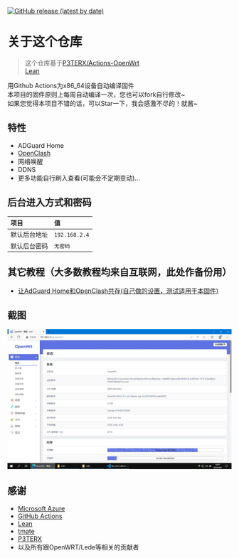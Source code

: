 [![GitHub release (latest by date)](https://img.shields.io/github/v/release/shawnpxtl/Actions-x86_64?style=for-the-badge&label=下载)](https://github.com/shawnpxtl/Actions-x86_64/releases/latest)


# 关于这个仓库

> 这个仓库基于[P3TERX/Actions-OpenWrt](https://github.com/P3TERX/Actions-OpenWrt)<br>
> [Lean](https://github.com/coolsnowwolf/lede)

用Github Actions为x86_64设备自动编译固件  
本项目的固件原则上每周自动编译一次，您也可以fork自行修改~  
如果您觉得本项目不错的话，可以Star一下，我会感激不尽的！就酱~  

## 特性

* ADGuard Home
* [OpenClash](https://github.com/vernesong/OpenClash)
* 网络唤醒
* DDNS
* 更多功能自行刷入查看(可能会不定期变动)...

## 后台进入方式和密码

   | 项目 | 值 |
   | :--- | :--- |
   | 默认后台地址 | `192.168.2.4` |
   | 默认后台密码 | `无密码` |

## 其它教程（大多数教程均来自互联网，此处作备份用） <a id="tutorial"></a>

* [让AdGuard Home和OpenClash共存(自己做的设置，测试适用于本固件)](tutorial/adguard-openclash.md)

## 截图

![luci\_admin\_status\_overview](.gitbook/assets/x86.png)

## 感谢

* [Microsoft Azure](https://azure.microsoft.com/)
* [GitHub Actions](https://github.com/features/actions)
* [Lean](https://github.com/coolsnowwolf/lede)
* [tmate](https://github.com/tmate-io/tmate)
* [P3TERX](https://github.com/P3TERX)
* 以及所有跟OpenWRT/Lede等相关的贡献者
